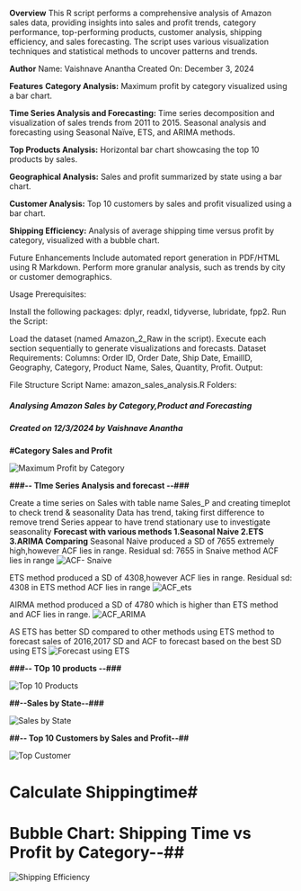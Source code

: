 **Overview**
This R script performs a comprehensive analysis of Amazon sales data, providing insights into sales and profit trends, category performance, top-performing products, customer analysis, shipping efficiency, and sales forecasting. The script uses various visualization techniques and statistical methods to uncover patterns and trends.

**Author**
Name: Vaishnave Anantha
Created On: December 3, 2024

**Features**
**Category Analysis:**
Maximum profit by category visualized using a bar chart.

**Time Series Analysis and Forecasting:**
Time series decomposition and visualization of sales trends from 2011 to 2015.
Seasonal analysis and forecasting using Seasonal Naïve, ETS, and ARIMA methods.

**Top Products Analysis:**
Horizontal bar chart showcasing the top 10 products by sales.

**Geographical Analysis:**
Sales and profit summarized by state using a bar chart.

**Customer Analysis:**
Top 10 customers by sales and profit visualized using a bar chart.

**Shipping Efficiency:**
Analysis of average shipping time versus profit by category, visualized with a bubble chart.

Future Enhancements
Include automated report generation in PDF/HTML using R Markdown.
Perform more granular analysis, such as trends by city or customer demographics.


Usage
Prerequisites:

Install the following packages: dplyr, readxl, tidyverse, lubridate, fpp2.
Run the Script:

Load the dataset (named Amazon_2_Raw in the script).
Execute each section sequentially to generate visualizations and forecasts.
Dataset Requirements:
Columns: Order ID, Order Date, Ship Date, EmailID, Geography, Category, Product Name, Sales, Quantity, Profit.
Output:


File Structure
Script Name: amazon_sales_analysis.R
Folders:
##### Analysing Amazon Sales by Category,Product and Forecasting ###
##### Created on 12/3/2024 by Vaishnave Anantha ####

**#Category Sales and Profit** 

![Maximum Profit by Category](https://github.com/user-attachments/assets/4af362e8-6966-461f-9ba6-2e2f49447f29)
   
 ****###-- TIme Series Analysis and forecast --###****

Create a time series on Sales with table name Sales_P and creating timeplot to check trend & seasonality
Data has trend, taking first difference to remove trend 
Series appear to have trend stationary use to investigate seasonality 
****Forecast with various methods 1.Seasonal Naive 2.ETS 3.ARIMA Comparing****
Seasonal Naive produced a SD of 7655 extremely high,however ACF lies in range.
Residual sd: 7655 in Snaive method ACF lies in range
![ACF- Snaive](https://github.com/user-attachments/assets/375ed7ca-1c4b-4a52-b5e7-0ce49186a2b9)

ETS method produced a SD of 4308,however ACF lies in range.
Residual sd: 4308  in ETS method ACF lies in range
![ACF_ets](https://github.com/user-attachments/assets/30cd2a8e-2893-4082-8c53-df77a4faa029)

AIRMA method produced a SD of 4780 which is higher than ETS method and ACF lies in range.
![ACF_ARIMA](https://github.com/user-attachments/assets/18092614-6dfe-4901-b7a2-2a96c976e16d)

AS ETS has better SD compared to other methods using ETS method to forecast sales of 2016,2017
 SD and ACF to forecast based on the best SD using ETS 
![Forecast using ETS](https://github.com/user-attachments/assets/fc3c216b-dc49-49d3-9cc4-d3cd68aff39c)


****###-- TOp 10 products --###****

  ![Top 10 Products](https://github.com/user-attachments/assets/a4c0f16f-141b-485c-ad79-9ebd76f78563)

**##--Sales by State--###**

 ![Sales by State](https://github.com/user-attachments/assets/2861ad81-00dc-42e2-90cb-dd696a3e3134)


**##-- Top 10 Customers by Sales and Profit--##**

  ![Top Customer](https://github.com/user-attachments/assets/acbf0070-704e-44d2-9b9a-72297a713398)

# Calculate Shippingtime#

# Bubble Chart: Shipping Time vs Profit by Category--##

![Shipping Efficiency](https://github.com/user-attachments/assets/e670750b-9d1c-4349-94f2-f8e88a4c1690)

